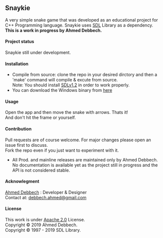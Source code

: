 ## Snaykie
A very simple snake game that was developed as an educational project for C++ Programming language.
Snaykie uses [SDL](https://www.libsdl.org/) Library as a dependency.
<B> This is a work in progress by Ahmed Debbech. </B>
#### Project status
Snaykie still under development.
#### Installation
* Compile from source: clone the repo in your desired dirctory and then a 'make' command will compile & excute from source. \
Note: You should install [SDLv1.2](https://www.libsdl.org/download-1.2.php) in order to work properly.
* You can download the Windows binary from [here]()
#### Usage
Open the app and then move the snake with arrows. Thats it! \
And don't hit the frame or yourself.
#### Contribution
Pull requests are of course welcome. For major changes please open an issue first to discuss. \
Fork the repo even if you just want to experiment with it.
* All Prod. and mainline releases are maintained only by Ahmed Debbech. \
No documentation is available yet as the project still in progress and the API is not considered stable.
#### Acknowlegment
[Ahmed Debbech](https://twitter.com/AhmedDebb) : Developer & Designer\
Contact at: debbech.ahmed@gmail.com
#### License
This work is under [Apache 2.0](https://www.apache.org/licenses/LICENSE-2.0) License. \
Copyright © 2019 Ahmed Debbech. \
Copyright © 1997 - 2019 SDL Library.
